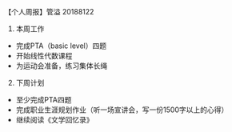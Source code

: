 【个人周报】管溢 20188122

1. 本周工作
  - 完成PTA（basic level）四题
  - 开始线性代数课程
  - 为运动会准备，练习集体长绳
2. 下周计划
  - 至少完成PTA四题
  - 完成职业生涯规划作业（听一场宣讲会，写一份1500字以上的心得）
  - 继续阅读《文学回忆录》
